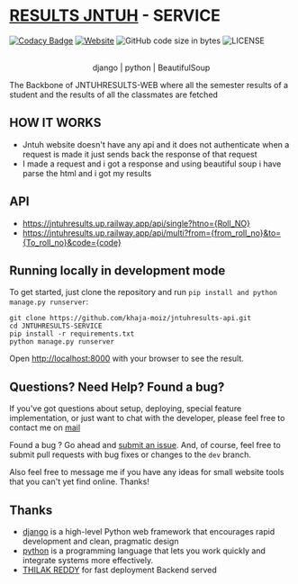 # [RESULTS JNTUH](http://resultsjntuh.vercel.app/) - SERVICE </h1>
[![Codacy Badge](https://app.codacy.com/project/badge/Grade/29064b56066d4799b6167567f710bb8b)](https://app.codacy.com/gh/khaja-moiz/jnuthresults-api/dashboard?utm_source=gh&utm_medium=referral&utm_content=&utm_campaign=Badge_grade)
[![Website](https://img.shields.io/badge/Website-Jntuh%20Results-blue?style=flat&logo=world&logoColor=white)](https://resultsjntuh.up.railway.app/)
![GitHub code size in bytes](https://img.shields.io/github/languages/code-size/khaja-moiz/jnuthresults-api)
![LICENSE](https://img.shields.io/github/license/khaja-moiz/jnuthresults-api)

<p align="center">
  <br>
  django | python | BeautifulSoup 
</p>

The Backbone of JNTUHRESULTS-WEB where all the semester results of a student and the results of all the classmates are fetched

## HOW IT WORKS

* Jntuh website doesn't have any api and it does not authenticate when a request is made it just sends back the response of that request
* I made a request and i got a response and using beautiful soup i have parse the html and i got my results

## API
* https://jntuhresults.up.railway.app/api/single?htno={Roll_NO}
* https://jntuhresults.up.railway.app/api/multi?from={from_roll_no}&to={To_roll_no}&code={code}


## Running locally in development mode

To get started, just clone the repository and run `pip install and python manage.py runserver`:

    git clone https://github.com/khaja-moiz/jntuhresults-api.git
    cd JNTUHRESULTS-SERVICE
    pip install -r requirements.txt
    python manage.py runserver

Open [http://localhost:8000](http://localhost:8000) with your browser to see the result.

## Questions? Need Help? Found a bug?

If you've got questions about setup, deploying, special feature implementation, or just want to chat with the developer, please feel free to contact me on <a href="mailto:khwaja.moizuddin786@gmail.com">mail</a>

Found a bug ? Go ahead and [submit an issue](https://github.com/khaja-moiz/jntuhresults-api/issues). And, of course, feel free to submit pull requests with bug fixes or changes to the `dev` branch.

Also feel free to message me if you have any ideas for small website tools that you can't yet find online. Thanks!

## Thanks

- [django](https://www.djangoproject.com/) is a high-level Python web framework that encourages rapid development and clean, pragmatic design
- [python](https://www.python.org/) is a programming language that lets you work quickly
and integrate systems more effectively.
- [THILAK REDDY](https://github.com/ThilakReddyy) for fast deployment Backend served
 
